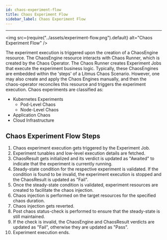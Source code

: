 ```yaml
---
id: chaos-experiment-flow
title: Chaos Experiment Flow
sidebar_label: Chaos Experiment Flow
---
```


---

<img src={require("../assets/experiment-flow.png").default} alt="Chaos Experiment Flow" />

The experiment execution is triggered upon the creation of a ChaosEngine resource. The ChaosEngine resource interacts with Chaos Runner, which is created by the Chaos Operator. The Chaos Runner creates Experiment Jobs that execute the experiment business logic. Typically, these ChaosEngines are embedded within the 'steps' of a Litmus Chaos Scenario. However, one may also create and apply the Chaos Engines manually, and then the chaos-operator reconciles this resource and triggers the experiment execution. Chaos experiments are classified as:

- Kubernetes Experiments
  - Pod-Level Chaos
  - Node-Level Chaos
- Application Chaos
- Cloud Infrastructure

## Chaos Experiment Flow Steps

1. Chaos experiment execution gets triggered by the Experiment Job.
2. Experiment tunables and low-level execution details are fetched.
3. ChaosResult gets initialized and its verdict is updated as "Awaited" to indicate that the experiment is currently running.
4. Steady-state condition for the respective experiment is validated. If the condition is found to be invalid, the experiment execution is stopped and the ChaosResult is updated as "Fail".
5. Once the steady-state condition is validated, experiment resources are created to facilitate the chaos injection.
6. Chaos injection is performed on the target resources for the specified chaos duration.
7. Chaos injection gets reverted.
8. Post chaos status-check is performed to ensure that the steady-state is still maintained.
9. If the check is invalid, the ChaosEngine and ChaosResult verdicts are updated as "Fail", otherwise they are updated as "Pass".
10. Experiment execution ends.
